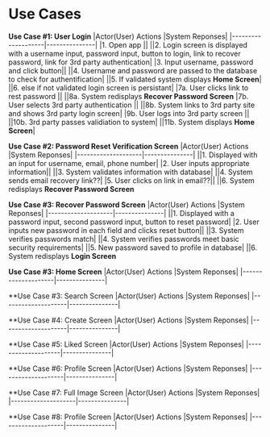 # Use Cases

**Use Case #1: User Login**
|Actor(User) Actions |System Reponses|
|--------------------|---------------|
|1. Open app         ||
||2. Login screen is displayed with a username input, password input, button to login, link to recover password, link for 3rd party authentication|
|3. Input username, password and click button||
||4. Username and password are passed to the database to check for authentification|
||5. If validated system displays **Home Screen**|
||6. else if not validated login screen is persistant|
|7a. User clicks link to rest password ||
||8a. System redisplays **Recover Password Screen**
|7b. User selects 3rd party authentication ||
||8b. System links to 3rd party site and shows 3rd party login screen|
|9b. User logs into 3rd party screen ||
||10b. 3rd party passes validiation to system|
||11b. System displays **Home Screen**|


**Use Case #2: Password Reset Verification Screen**
|Actor(User) Actions |System Reponses|
|--------------------|---------------|
||1. Displayed with an input for username, email, phone number|
|2. User inputs appropriate information||
||3. System validates information with database|
||4. System sends email recovery link??|
|5. User clicks on link in email??||
||6. System redisplays **Recover Password Screen**


**Use Case #3: Recover Password Screen**
|Actor(User) Actions |System Reponses|
|--------------------|---------------|
||1. Displayed with a password input, second password input, button to reset password|
|2. User inputs new password in each field and clicks reset button||
||3. System verifies passwords match|
||4. System verifies passwords meet basic security requirements|
||5. New password saved to profile in database|
||6. System redisplays **Login Screen**


**Use Case #3: Home Screen**
|Actor(User) Actions |System Reponses|
|--------------------|---------------|



**Use Case #3: Search Screen
|Actor(User) Actions |System Reponses|
|--------------------|---------------|




**Use Case #4: Create Screen
|Actor(User) Actions |System Reponses|
|--------------------|---------------|



**Use Case #5: Liked Screen
|Actor(User) Actions |System Reponses|
|--------------------|---------------|



**Use Case #6: Profile Screen
|Actor(User) Actions |System Reponses|
|--------------------|---------------|



**Use Case #7: Full Image Screen
|Actor(User) Actions |System Reponses|
|--------------------|---------------|




**Use Case #8: Profile Screen
|Actor(User) Actions |System Reponses|
|--------------------|---------------|
